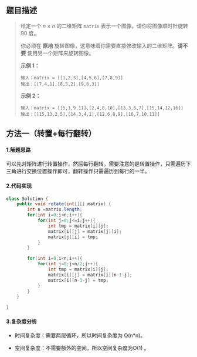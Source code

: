 ## 题目描述 
>  给定一个 *n* × *n* 的二维矩阵 `matrix` 表示一个图像。请你将图像顺时针旋转 90 度。
>
>  你必须在 **原地** 旋转图像，这意味着你需要直接修改输入的二维矩阵。**请不要** 使用另一个矩阵来旋转图像。
>
>   
>
>  **示例 1：**
>
>  ```
>  输入：matrix = [[1,2,3],[4,5,6],[7,8,9]]
>  输出：[[7,4,1],[8,5,2],[9,6,3]]
>  ```
>
>  **示例 2：**
>
>  ```
>  输入：matrix = [[5,1,9,11],[2,4,8,10],[13,3,6,7],[15,14,12,16]]
>  输出：[[15,13,2,5],[14,3,4,1],[12,6,8,9],[16,7,10,11]]
>  ```


## 方法一（转置+每行翻转）
#### 1.解题思路
可以先对矩阵进行转置操作，然后每行翻转。需要注意的是转置操作，只需遍历下三角进行交换位置操作即可，翻转操作只需遍历到每行的一半。

#### 2.代码实现
```java
class Solution {
    public void rotate(int[][] matrix) {
        int n =matrix.length;
        for(int i=0;i<n;i++){
            for(int j=0;j<=i;j++){
                int tmp = matrix[i][j];
                matrix[i][j] = matrix[j][i];
                matrix[j][i] = tmp;
            }
        }

        for(int i=0;i<n;i++){
            for(int j=0;j<n/2;j++){
                int tmp = matrix[i][j];
                matrix[i][j] = matrix[i][n-1-j];
                matrix[i][n-1-j] = tmp;
            }
        }
    }

}
```
#### 3.复杂度分析

- 时间复杂度：需要两层循环，所以时间复杂度为 O(n\*n)。

- 空间复杂度：不需要额外的空间，所以空间复杂度为O(1) 。


